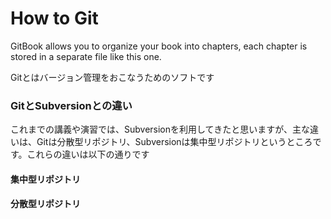 # How to Git

GitBook allows you to organize your book into chapters, each chapter is stored in a separate file like this one.

Gitとはバージョン管理をおこなうためのソフトです

### GitとSubversionとの違い

これまでの講義や演習では、Subversionを利用してきたと思いますが、主な違いは、Gitは分散型リポジトリ、Subversionは集中型リポジトリというところです。これらの違いは以下の通りです

#### 集中型リポジトリ

#### 分散型リポジトリ


